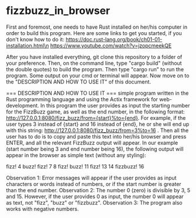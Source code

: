 # fizzbuzz_in_browser
First and foremost, one needs to have Rust installed on her/his computer in order to build this program. Here are some links to get you started, if you don't know how to do it:
https://doc.rust-lang.org/book/ch01-01-installation.html\n
https://www.youtube.com/watch?v=jzopcmeekQE

After you have installed everything, git clone this repository to a folder of your preference. Then, on the command line, type "cargo build" (without the double quotes) to build the program. Then type "cargo run" to run the program. Some output on your cmd or terminal will appear. Now move on to the "DESCRIPTION AND HOW TO USE IT" of this document.

=== DESCRIPTION AND HOW TO USE IT ===
 simple program written in the Rust programming language and using the Actix framework for web-development. In this program the user provides as input the starting number for the FizzBuzz game, as well as the end number, in the following format: http://127.0.0.1:8080/fizz_buzz/from={start}%to={end}. For example, if the user types 3 instead of {start} and 16 instead of {end}, he or she will end up with this string: http://127.0.0.1:8080/fizz_buzz/from=3%to=16 . Then all the user has to do is to copy and paste this text into her/his browser and press ENTER, and all the relevant FizzBuzz output will appear. In our example (start number being 3 and end number being 16), the following output will appear in the browser as simple text (without any styling):

fizz!
4
buzz!
fizz!
7
8
fizz!
buzz!
11
fizz!
13
14
fizzbuzz!
16

Observation 1: Error messages will appear if the user provides as input characters or words instead of numbers, or if the start number is greater than the end number.
Observation 2: The number 0 (zero) is divisible by 3, 5 and 15. However, if the user provides 0 as input, the number 0 will appear as text, not "fizz", "buzz" or "fizzbuzz".
Observation 3: The program also works with negative numbers.
